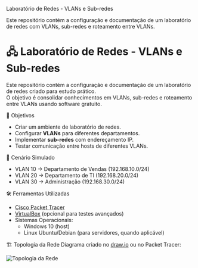 Laboratório de Redes - VLANs e Sub-redes

Este repositório contém a configuração e documentação de um laboratório de redes com VLANs, sub-redes e roteamento entre VLANs.
# 🖧 Laboratório de Redes - VLANs e Sub-redes

Este repositório contém a configuração e documentação de um laboratório de redes criado para estudo prático.  
O objetivo é consolidar conhecimentos em VLANs, sub-redes e roteamento entre VLANs usando software gratuito.

🔹 Objetivos
- Criar um ambiente de laboratório de redes.
- Configurar **VLANs** para diferentes departamentos.
- Implementar **sub-redes** com endereçamento IP.
- Testar comunicação entre hosts de diferentes VLANs.

🔹 Cenário Simulado
- VLAN 10 → Departamento de Vendas (192.168.10.0/24)
- VLAN 20 → Departamento de TI (192.168.20.0/24)
- VLAN 30 → Administração (192.168.30.0/24)


🛠️ Ferramentas Utilizadas
- [Cisco Packet Tracer](https://www.netacad.com/courses/packet-tracer)  
- [VirtualBox](https://www.virtualbox.org/) (opcional para testes avançados)  
- Sistemas Operacionais:  
  - Windows 10 (host)  
  - Linux Ubuntu/Debian (para servidores, quando aplicável)

🏗️ Topologia da Rede
Diagrama criado no [draw.io](https://app.diagrams.net/) ou no Packet Tracer:  

![Topologia da Rede](docs/topologia.png)


